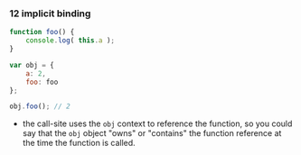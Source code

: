 ### 12 implicit binding

```js
function foo() {
	console.log( this.a );
}

var obj = {
	a: 2,
	foo: foo
};

obj.foo(); // 2
```

- the call-site uses the `obj` context to reference the function, so you could say that the `obj` object "owns" or "contains" the function reference at the time the function is called.
